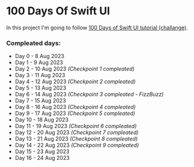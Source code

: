 # 100 Days Of Swift UI

In this project I'm going to follow [100 Days of Swift UI tutorial (challange)](https://www.hackingwithswift.com/100/swiftui).

### Compleated days:
- Day 0 - 8 Aug 2023
- Day 1 - 9 Aug 2023
- Day 2 - 10 Aug 2023 *(Checkpoint 1 compleated)*
- Day 3 - 11 Aug 2023
- Day 4 - 12 Aug 2023 *(Checkpoint 2 compleated)*
- Day 5 - 13 Aug 2023
- Day 6 - 14 Aug 2023 *(Checkpoint 3 compleated - FizzBuzz)*
- Day 7 - 15 Aug 2023
- Day 8 - 16 Aug 2023 *(Checkpoint 4 compleated)*
- Day 9 - 17 Aug 2023 *(Checkpoint 5 compleated)*
- Day 10 - 18 Aug 2023
- Day 11 - 19 Aug 2023 *(Checkpoint 6 compleated)*
- Day 12 - 20 Aug 2023 *(Checkpoint 7 compleated)*
- Day 13 - 21 Aug 2023 *(Checkpoint 8 compleated)*
- Day 14 - 22 Aug 2023 *(Checkpoint 9 compleated)*
- Day 15 - 23 Aug 2023
- Day 16 - 24 Aug 2023